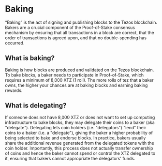 # Baking

“Baking” is the act of signing and publishing blocks to the Tezos blockchain. Bakers are a crucial component of the Proof-of-Stake consensus mechanism by ensuring that all transactions in a block are correct, that the order of transactions is agreed upon, and that no double-spending has occurred.



## What is baking? <a id="what"></a>

Baking is how blocks are produced and validated on the Tezos blockchain. To bake blocks, a baker needs to participate in Proof-of-Stake, which requires a minimum of 8,000 XTZ \(1 roll\). The more rolls of tez that a baker owns, the higher your chances are at baking blocks and earning baking rewards.

## What is delegating?

If someone does not have 8,000 XTZ or does not want to set up computing infrastructure to bake blocks, they may delegate their coins to a baker \(aka "delegate"\). Delegating lets coin holders \(i.e. "delegators"\) "lend" their coins to a baker \(i.e. a "delegate"\), giving the baker a higher probability of being selected to bake and endorse blocks. In practice, bakers usually share the additional revenue generated from the delegated tokens with the coin holder. Importantly, this process does not actually transfer ownership of coins and hence the baker cannot spend or control the XTZ delegated to it, ensuring that bakers cannot appropriate the delegators' funds.

